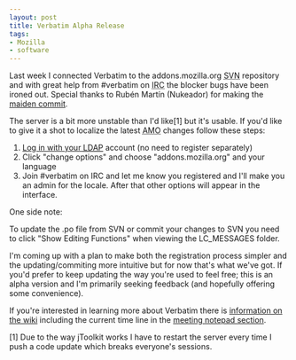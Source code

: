 ```yaml
---
layout: post
title: Verbatim Alpha Release
tags:
- Mozilla
- software
---
```

<p>Last week I connected Verbatim to the addons.mozilla.org <abbr title="Subversion">SVN</abbr> repository and with great help from #verbatim on <abbr title="Internet Relay Chat">IRC</abbr> the blocker bugs have been ironed out.  Special thanks to Rubén Martín (Nukeador) for making the <a href="http://viewvc.svn.mozilla.org/vc/addons/trunk/site/app/locale/es_ES/LC_MESSAGES/messages.po?r1=18049&r2=18488">maiden commit</a>.</p>
<p>The server is a bit more unstable than I'd like[1] but it's usable.  If you'd like to give it a shot to localize the latest <abbr title="addons.mozilla.org">AMO</abbr> changes follow these steps:</p>
<ol>
<li><a href="http://sm-cms01.mozilla.com:8081/en/login.html">Log in with your <abbr title="Lightweight Directory Access Protocol">LDAP</a> account (no need to register separately)</li>
<li>Click "change options" and choose "addons.mozilla.org" and your language</li>
<li>Join #verbatim on IRC and let me know you registered and I'll make you an admin for the locale.  After that other options will appear in the interface.</li>
</ol>
<p>One side note:</p>
<p>To update the .po file from SVN or commit your changes to SVN you need to click "Show Editing Functions" when viewing the LC_MESSAGES folder.  </p>
<p>I'm coming up with a plan to make both the registration process simpler and the updating/commiting more intuitive but for now that's what we've got.  If you'd prefer to keep updating the way you're used to feel free; this is an alpha version and I'm primarily seeking feedback (and hopefully offering some convenience).</p>
<p>If you're interested in learning more about Verbatim there is <a href="https://wiki.mozilla.org/Verbatim">information on the wiki</a> including the current time line in the <a href="https://wiki.mozilla.org/Verbatim:Meeting_Notepad">meeting notepad section</a>.</p>
<p>[1] Due to the way jToolkit works I have to restart the server every time I push a code update which breaks everyone's sessions.</p>
